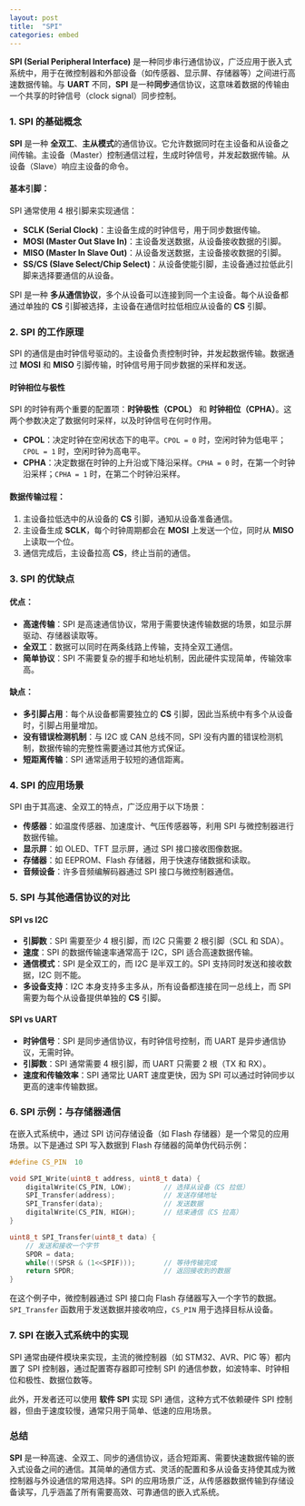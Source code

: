 ```yaml
---
layout: post
title:  "SPI"
categories: embed
---
```


**SPI (Serial Peripheral Interface)** 是一种同步串行通信协议，广泛应用于嵌入式系统中，用于在微控制器和外部设备（如传感器、显示屏、存储器等）之间进行高速数据传输。与 **UART** 不同，**SPI** 是一种**同步**通信协议，这意味着数据的传输由一个共享的时钟信号（clock signal）同步控制。

### 1. **SPI 的基础概念**
**SPI** 是一种 **全双工**、**主从模式**的通信协议。它允许数据同时在主设备和从设备之间传输。主设备（Master）控制通信过程，生成时钟信号，并发起数据传输。从设备（Slave）响应主设备的命令。

#### **基本引脚**：
SPI 通常使用 4 根引脚来实现通信：
- **SCLK (Serial Clock)**：主设备生成的时钟信号，用于同步数据传输。
- **MOSI (Master Out Slave In)**：主设备发送数据，从设备接收数据的引脚。
- **MISO (Master In Slave Out)**：从设备发送数据，主设备接收数据的引脚。
- **SS/CS (Slave Select/Chip Select)**：从设备使能引脚，主设备通过拉低此引脚来选择要通信的从设备。

SPI 是一种 **多从通信协议**，多个从设备可以连接到同一个主设备。每个从设备都通过单独的 **CS** 引脚被选择，主设备在通信时拉低相应从设备的 **CS** 引脚。

### 2. **SPI 的工作原理**
SPI 的通信是由时钟信号驱动的。主设备负责控制时钟，并发起数据传输。数据通过 **MOSI** 和 **MISO** 引脚传输，时钟信号用于同步数据的采样和发送。

#### **时钟相位与极性**
SPI 的时钟有两个重要的配置项：**时钟极性（CPOL）** 和 **时钟相位（CPHA）**。这两个参数决定了数据何时采样，以及时钟信号在何时作用。
- **CPOL**：决定时钟在空闲状态下的电平。`CPOL = 0` 时，空闲时钟为低电平；`CPOL = 1` 时，空闲时钟为高电平。
- **CPHA**：决定数据在时钟的上升沿或下降沿采样。`CPHA = 0` 时，在第一个时钟沿采样；`CPHA = 1` 时，在第二个时钟沿采样。

#### **数据传输过程**：
1. 主设备拉低选中的从设备的 **CS** 引脚，通知从设备准备通信。
2. 主设备生成 **SCLK**，每个时钟周期都会在 **MOSI** 上发送一个位，同时从 **MISO** 上读取一个位。
3. 通信完成后，主设备拉高 **CS**，终止当前的通信。

### 3. **SPI 的优缺点**

#### **优点**：
- **高速传输**：SPI 是高速通信协议，常用于需要快速传输数据的场景，如显示屏驱动、存储器读取等。
- **全双工**：数据可以同时在两条线路上传输，支持全双工通信。
- **简单协议**：SPI 不需要复杂的握手和地址机制，因此硬件实现简单，传输效率高。

#### **缺点**：
- **多引脚占用**：每个从设备都需要独立的 **CS** 引脚，因此当系统中有多个从设备时，引脚占用量增加。
- **没有错误检测机制**：与 I2C 或 CAN 总线不同，SPI 没有内置的错误检测机制，数据传输的完整性需要通过其他方式保证。
- **短距离传输**：SPI 通常适用于较短的通信距离。

### 4. **SPI 的应用场景**
SPI 由于其高速、全双工的特点，广泛应用于以下场景：
- **传感器**：如温度传感器、加速度计、气压传感器等，利用 SPI 与微控制器进行数据传输。
- **显示屏**：如 OLED、TFT 显示屏，通过 SPI 接口接收图像数据。
- **存储器**：如 EEPROM、Flash 存储器，用于快速存储数据和读取。
- **音频设备**：许多音频编解码器通过 SPI 接口与微控制器通信。

### 5. **SPI 与其他通信协议的对比**

#### **SPI vs I2C**
- **引脚数**：SPI 需要至少 4 根引脚，而 I2C 只需要 2 根引脚（SCL 和 SDA）。
- **速度**：SPI 的数据传输速率通常高于 I2C，SPI 适合高速数据传输。
- **通信模式**：SPI 是全双工的，而 I2C 是半双工的。SPI 支持同时发送和接收数据，I2C 则不能。
- **多设备支持**：I2C 本身支持多主多从，所有设备都连接在同一总线上，而 SPI 需要为每个从设备提供单独的 **CS** 引脚。

#### **SPI vs UART**
- **时钟信号**：SPI 是同步通信协议，有时钟信号控制，而 UART 是异步通信协议，无需时钟。
- **引脚数**：SPI 通常需要 4 根引脚，而 UART 只需要 2 根（TX 和 RX）。
- **速度和传输效率**：SPI 通常比 UART 速度更快，因为 SPI 可以通过时钟同步以更高的速率传输数据。

### 6. **SPI 示例：与存储器通信**

在嵌入式系统中，通过 SPI 访问存储设备（如 Flash 存储器）是一个常见的应用场景。以下是通过 SPI 写入数据到 Flash 存储器的简单伪代码示例：

```c
#define CS_PIN  10

void SPI_Write(uint8_t address, uint8_t data) {
    digitalWrite(CS_PIN, LOW);        // 选择从设备（CS 拉低）
    SPI_Transfer(address);            // 发送存储地址
    SPI_Transfer(data);               // 发送数据
    digitalWrite(CS_PIN, HIGH);       // 结束通信（CS 拉高）
}

uint8_t SPI_Transfer(uint8_t data) {
    // 发送和接收一个字节
    SPDR = data;
    while(!(SPSR & (1<<SPIF)));       // 等待传输完成
    return SPDR;                      // 返回接收到的数据
}
```

在这个例子中，微控制器通过 SPI 接口向 Flash 存储器写入一个字节的数据。`SPI_Transfer` 函数用于发送数据并接收响应，`CS_PIN` 用于选择目标从设备。

### 7. **SPI 在嵌入式系统中的实现**

SPI 通常由硬件模块来实现，主流的微控制器（如 STM32、AVR、PIC 等）都内置了 SPI 控制器，通过配置寄存器即可控制 SPI 的通信参数，如波特率、时钟相位和极性、数据位数等。

此外，开发者还可以使用 **软件 SPI** 实现 SPI 通信，这种方式不依赖硬件 SPI 控制器，但由于速度较慢，通常只用于简单、低速的应用场景。

### 总结

**SPI** 是一种高速、全双工、同步的通信协议，适合短距离、需要快速数据传输的嵌入式设备之间的通信。其简单的通信方式、灵活的配置和多从设备支持使其成为微控制器与外设通信的常用选择。SPI 的应用场景广泛，从传感器数据传输到存储设备读写，几乎涵盖了所有需要高效、可靠通信的嵌入式系统。